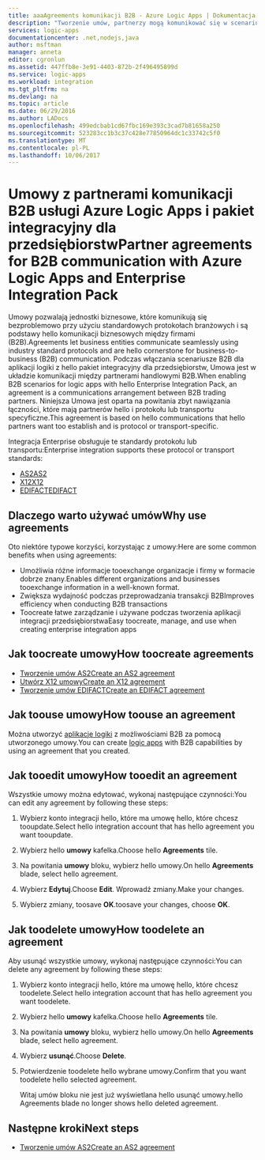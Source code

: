```yaml
---
title: aaaAgreements komunikacji B2B - Azure Logic Apps | Dokumentacja firmy Microsoft
description: "Tworzenie umów, partnerzy mogą komunikować się w scenariusze B2B usługi Azure Logic Apps i hello pakiet integracyjny dla przedsiębiorstw"
services: logic-apps
documentationcenter: .net,nodejs,java
author: msftman
manager: anneta
editor: cgronlun
ms.assetid: 447ffb8e-3e91-4403-872b-2f496495899d
ms.service: logic-apps
ms.workload: integration
ms.tgt_pltfrm: na
ms.devlang: na
ms.topic: article
ms.date: 06/29/2016
ms.author: LADocs
ms.openlocfilehash: 499edcbab1cd67fbc169e393c3cad7b81658a250
ms.sourcegitcommit: 523283cc1b3c37c428e77850964dc1c33742c5f0
ms.translationtype: MT
ms.contentlocale: pl-PL
ms.lasthandoff: 10/06/2017
---
```

# <a name="partner-agreements-for-b2b-communication-with-azure-logic-apps-and-enterprise-integration-pack"></a><span data-ttu-id="04283-103">Umowy z partnerami komunikacji B2B usługi Azure Logic Apps i pakiet integracyjny dla przedsiębiorstw</span><span class="sxs-lookup"><span data-stu-id="04283-103">Partner agreements for B2B communication with Azure Logic Apps and Enterprise Integration Pack</span></span>

<span data-ttu-id="04283-104">Umowy pozwalają jednostki biznesowe, które komunikują się bezproblemowo przy użyciu standardowych protokołach branżowych i są podstawy hello komunikacji biznesowych między firmami (B2B).</span><span class="sxs-lookup"><span data-stu-id="04283-104">Agreements let business entities communicate seamlessly using industry standard protocols and are hello cornerstone for business-to-business (B2B) communication.</span></span> <span data-ttu-id="04283-105">Podczas włączania scenariusze B2B dla aplikacji logiki z hello pakiet integracyjny dla przedsiębiorstw, Umowa jest w układzie komunikacji między partnerami handlowymi B2B.</span><span class="sxs-lookup"><span data-stu-id="04283-105">When enabling B2B scenarios for logic apps with hello Enterprise Integration Pack, an agreement is a communications arrangement between B2B trading partners.</span></span> <span data-ttu-id="04283-106">Niniejsza Umowa jest oparta na powitania zbyt nawiązania łączności, które mają partnerów hello i protokołu lub transportu specyficzne.</span><span class="sxs-lookup"><span data-stu-id="04283-106">This agreement is based on hello communications that hello partners want too establish and is protocol or transport-specific.</span></span>

<span data-ttu-id="04283-107">Integracja Enterprise obsługuje te standardy protokołu lub transportu:</span><span class="sxs-lookup"><span data-stu-id="04283-107">Enterprise integration supports these protocol or transport standards:</span></span>

* [<span data-ttu-id="04283-108">AS2</span><span class="sxs-lookup"><span data-stu-id="04283-108">AS2</span></span>](logic-apps-enterprise-integration-as2.md)
* [<span data-ttu-id="04283-109">X12</span><span class="sxs-lookup"><span data-stu-id="04283-109">X12</span></span>](logic-apps-enterprise-integration-x12.md)
* [<span data-ttu-id="04283-110">EDIFACT</span><span class="sxs-lookup"><span data-stu-id="04283-110">EDIFACT</span></span>](logic-apps-enterprise-integration-edifact.md)

## <a name="why-use-agreements"></a><span data-ttu-id="04283-111">Dlaczego warto używać umów</span><span class="sxs-lookup"><span data-stu-id="04283-111">Why use agreements</span></span>

<span data-ttu-id="04283-112">Oto niektóre typowe korzyści, korzystając z umowy:</span><span class="sxs-lookup"><span data-stu-id="04283-112">Here are some common benefits when using agreements:</span></span>

* <span data-ttu-id="04283-113">Umożliwia różne informacje tooexchange organizacje i firmy w formacie dobrze znany.</span><span class="sxs-lookup"><span data-stu-id="04283-113">Enables different organizations and businesses tooexchange information in a well-known format.</span></span>
* <span data-ttu-id="04283-114">Zwiększa wydajność podczas przeprowadzania transakcji B2B</span><span class="sxs-lookup"><span data-stu-id="04283-114">Improves efficiency when conducting B2B transactions</span></span>
* <span data-ttu-id="04283-115">Toocreate łatwe zarządzanie i używane podczas tworzenia aplikacji integracji przedsiębiorstwa</span><span class="sxs-lookup"><span data-stu-id="04283-115">Easy toocreate, manage, and use when creating enterprise integration apps</span></span>

## <a name="how-toocreate-agreements"></a><span data-ttu-id="04283-116">Jak toocreate umowy</span><span class="sxs-lookup"><span data-stu-id="04283-116">How toocreate agreements</span></span>

* [<span data-ttu-id="04283-117">Tworzenie umów AS2</span><span class="sxs-lookup"><span data-stu-id="04283-117">Create an AS2 agreement</span></span>](logic-apps-enterprise-integration-as2.md)
* [<span data-ttu-id="04283-118">Utwórz X12 umowy</span><span class="sxs-lookup"><span data-stu-id="04283-118">Create an X12 agreement</span></span>](logic-apps-enterprise-integration-x12.md)
* [<span data-ttu-id="04283-119">Tworzenie umów EDIFACT</span><span class="sxs-lookup"><span data-stu-id="04283-119">Create an EDIFACT agreement</span></span>](logic-apps-enterprise-integration-edifact.md)

## <a name="how-toouse-an-agreement"></a><span data-ttu-id="04283-120">Jak toouse umowy</span><span class="sxs-lookup"><span data-stu-id="04283-120">How toouse an agreement</span></span>

<span data-ttu-id="04283-121">Można utworzyć [aplikacje logiki](logic-apps-what-are-logic-apps.md "Dowiedz się więcej o aplikacjach logiki") z możliwościami B2B za pomocą utworzonego umowy.</span><span class="sxs-lookup"><span data-stu-id="04283-121">You can create [logic apps](logic-apps-what-are-logic-apps.md "Learn about Logic apps") with B2B capabilities by using an agreement that you created.</span></span>

## <a name="how-tooedit-an-agreement"></a><span data-ttu-id="04283-122">Jak tooedit umowy</span><span class="sxs-lookup"><span data-stu-id="04283-122">How tooedit an agreement</span></span>

<span data-ttu-id="04283-123">Wszystkie umowy można edytować, wykonaj następujące czynności:</span><span class="sxs-lookup"><span data-stu-id="04283-123">You can edit any agreement by following these steps:</span></span>

1. <span data-ttu-id="04283-124">Wybierz konto integracji hello, które ma umowę hello, które chcesz tooupdate.</span><span class="sxs-lookup"><span data-stu-id="04283-124">Select hello integration account that has hello agreement you want tooupdate.</span></span>

2. <span data-ttu-id="04283-125">Wybierz hello **umowy** kafelka.</span><span class="sxs-lookup"><span data-stu-id="04283-125">Choose hello **Agreements** tile.</span></span>

3. <span data-ttu-id="04283-126">Na powitania **umowy** bloku, wybierz hello umowy.</span><span class="sxs-lookup"><span data-stu-id="04283-126">On hello **Agreements** blade, select hello agreement.</span></span>

4. <span data-ttu-id="04283-127">Wybierz **Edytuj**.</span><span class="sxs-lookup"><span data-stu-id="04283-127">Choose **Edit**.</span></span> <span data-ttu-id="04283-128">Wprowadź zmiany.</span><span class="sxs-lookup"><span data-stu-id="04283-128">Make your changes.</span></span>

5. <span data-ttu-id="04283-129">Wybierz zmiany, toosave **OK**.</span><span class="sxs-lookup"><span data-stu-id="04283-129">toosave your changes, choose **OK**.</span></span>

## <a name="how-toodelete-an-agreement"></a><span data-ttu-id="04283-130">Jak toodelete umowy</span><span class="sxs-lookup"><span data-stu-id="04283-130">How toodelete an agreement</span></span>

<span data-ttu-id="04283-131">Aby usunąć wszystkie umowy, wykonaj następujące czynności:</span><span class="sxs-lookup"><span data-stu-id="04283-131">You can delete any agreement by following these steps:</span></span>

1. <span data-ttu-id="04283-132">Wybierz konto integracji hello, które ma umowę hello, które chcesz toodelete.</span><span class="sxs-lookup"><span data-stu-id="04283-132">Select hello integration account that has hello agreement you want toodelete.</span></span>
2. <span data-ttu-id="04283-133">Wybierz hello **umowy** kafelka.</span><span class="sxs-lookup"><span data-stu-id="04283-133">Choose hello **Agreements** tile.</span></span>
3. <span data-ttu-id="04283-134">Na powitania **umowy** bloku, wybierz hello umowy.</span><span class="sxs-lookup"><span data-stu-id="04283-134">On hello **Agreements** blade, select hello agreement.</span></span>
4. <span data-ttu-id="04283-135">Wybierz **usunąć**.</span><span class="sxs-lookup"><span data-stu-id="04283-135">Choose **Delete**.</span></span>
5. <span data-ttu-id="04283-136">Potwierdzenie toodelete hello wybrane umowy.</span><span class="sxs-lookup"><span data-stu-id="04283-136">Confirm that you want toodelete hello selected agreement.</span></span>

    <span data-ttu-id="04283-137">Witaj umów bloku nie jest już wyświetlana hello usunąć umowy.</span><span class="sxs-lookup"><span data-stu-id="04283-137">hello Agreements blade no longer shows hello deleted agreement.</span></span>

## <a name="next-steps"></a><span data-ttu-id="04283-138">Następne kroki</span><span class="sxs-lookup"><span data-stu-id="04283-138">Next steps</span></span>
* [<span data-ttu-id="04283-139">Tworzenie umów AS2</span><span class="sxs-lookup"><span data-stu-id="04283-139">Create an AS2 agreement</span></span>](logic-apps-enterprise-integration-as2.md)
